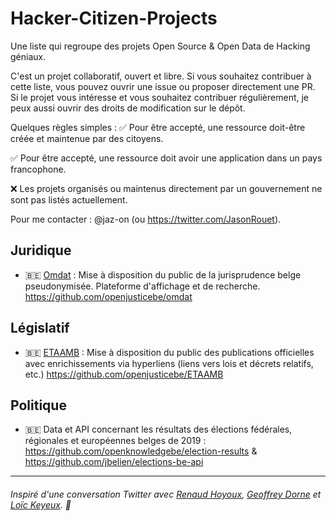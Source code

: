 # Hacker-Citizen-Projects

Une liste qui regroupe des projets Open Source & Open Data de Hacking géniaux.

C'est un projet collaboratif, ouvert et libre. Si vous souhaitez contribuer à cette liste, vous pouvez ouvrir une issue ou proposer directement une PR.
Si le projet vous intéresse et vous souhaitez contribuer régulièrement, je peux aussi ouvrir des droits de modification sur le dépôt.

Quelques règles simples :
:white_check_mark: Pour être accepté, une ressource doit-être créée et maintenue par des citoyens.

:white_check_mark: Pour être accepté, une ressource doit avoir une application dans un pays francophone.

:x:	Les projets organisés ou maintenus directement par un gouvernement ne sont pas listés actuellement.


Pour me contacter : @jaz-on (ou https://twitter.com/JasonRouet).

## Juridique
- 🇧🇪 [Omdat](https://omdat.openjustice.lltl.be/) : Mise à disposition du public de la jurisprudence belge pseudonymisée. Plateforme d'affichage et de recherche. https://github.com/openjusticebe/omdat 

## Législatif
- 🇧🇪 [ETAAMB](https://etaamb.openjustice.be/fr/index.html) : Mise à disposition du public des publications officielles avec enrichissements via hyperliens (liens vers lois et décrets relatifs, etc.) https://github.com/openjusticebe/ETAAMB

## Politique 
- 🇧🇪 Data et API concernant les résultats des élections fédérales, régionales et européennes belges de 2019 : https://github.com/openknowledgebe/election-results & https://github.com/jbelien/elections-be-api






---
###### Inspiré d'une conversation Twitter avec [Renaud Hoyoux](https://github.com/geektortoise), [Geoffrey Dorne](https://github.com/Geoffreydorne) et [Loïc Keyeux](https://github.com/iooner). 👏
